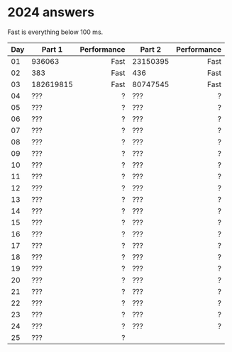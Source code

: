 # 2024 answers
Fast is everything below 100 ms.

| Day | Part 1 | Performance | Part 2 | Performance |
| - | - | -: | - | -: |
| 01 | 936063 | Fast | 23150395 | Fast |
| 02 | 383 | Fast | 436 | Fast |
| 03 | 182619815 | Fast | 80747545 | Fast |
| 04 | ??? | ? | ??? | ? |
| 05 | ??? | ? | ??? | ? |
| 06 | ??? | ? | ??? | ? |
| 07 | ??? | ? | ??? | ? |
| 08 | ??? | ? | ??? | ? |
| 09 | ??? | ? | ??? | ? |
| 10 | ??? | ? | ??? | ? |
| 11 | ??? | ? | ??? | ? |
| 12 | ??? | ? | ??? | ? |
| 13 | ??? | ? | ??? | ? |
| 14 | ??? | ? | ??? | ? |
| 15 | ??? | ? | ??? | ? |
| 16 | ??? | ? | ??? | ? |
| 17 | ??? | ? | ??? | ? |
| 18 | ??? | ? | ??? | ? |
| 19 | ??? | ? | ??? | ? |
| 20 | ??? | ? | ??? | ? |
| 21 | ??? | ? | ??? | ? |
| 22 | ??? | ? | ??? | ? |
| 23 | ??? | ? | ??? | ? |
| 24 | ??? | ? | ??? | ? |
| 25 | ??? | ? | | |